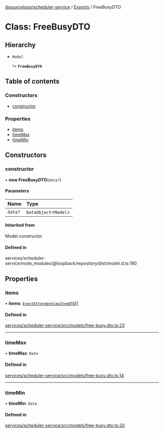 [@sourceloop/scheduler-service](../README.md) / [Exports](../modules.md) / FreeBusyDTO

# Class: FreeBusyDTO

## Hierarchy

- `Model`

  ↳ **`FreeBusyDTO`**

## Table of contents

### Constructors

- [constructor](FreeBusyDTO.md#constructor)

### Properties

- [items](FreeBusyDTO.md#items)
- [timeMax](FreeBusyDTO.md#timemax)
- [timeMin](FreeBusyDTO.md#timemin)

## Constructors

### constructor

• **new FreeBusyDTO**(`data?`)

#### Parameters

| Name | Type |
| :------ | :------ |
| `data?` | `DataObject`<`Model`\> |

#### Inherited from

Model.constructor

#### Defined in

services/scheduler-service/node_modules/@loopback/repository/dist/model.d.ts:180

## Properties

### items

• **items**: [`EventAttendeeViewItemDTO`](EventAttendeeViewItemDTO.md)[]

#### Defined in

[services/scheduler-service/src/models/free-busy.dto.ts:23](https://github.com/codeweb05/repo1/blob/a4cf318/services/scheduler-service/src/models/free-busy.dto.ts#L23)

___

### timeMax

• **timeMax**: `Date`

#### Defined in

[services/scheduler-service/src/models/free-busy.dto.ts:14](https://github.com/codeweb05/repo1/blob/a4cf318/services/scheduler-service/src/models/free-busy.dto.ts#L14)

___

### timeMin

• **timeMin**: `Date`

#### Defined in

[services/scheduler-service/src/models/free-busy.dto.ts:20](https://github.com/codeweb05/repo1/blob/a4cf318/services/scheduler-service/src/models/free-busy.dto.ts#L20)
